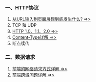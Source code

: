 ### 一、HTTP协议
1. [从URL输入到页面展现到底发生什么? =>>](./WhatHappen.md)
2. TCP 和 UDP
3. [HTTP 1.0、1.1、2.0 =>>](./HttpVersion.md)
4. [Content-Type详解 =>>](./ContentType.md)
5. 断点续传

### 二、数据请求
1. [前端的网络请求方式详解 =>>](./Request.md)
2. [前端跨域问题详解 =>>](./CrossOrigin.md)